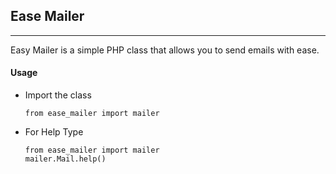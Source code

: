 <h2>Ease Mailer</h2>
<hr>
<p>Easy Mailer is a simple PHP class that allows you to send emails with ease.</p>
<h4>Usage</h4>
<ul>
<li>Import the class</li>

```
from ease_mailer import mailer
```

<li>For Help Type</li>

```
from ease_mailer import mailer
mailer.Mail.help()
```
</ul>
